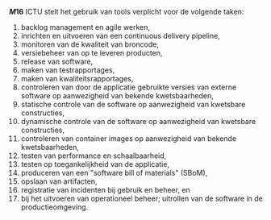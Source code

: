 <!-- begin: measure composite=true -->
**$M16$**
ICTU stelt het gebruik van tools verplicht voor de volgende taken:

1. backlog management en agile werken,
2. inrichten en uitvoeren van een continuous delivery pipeline,
3. monitoren van de kwaliteit van broncode,
4. versiebeheer van op te leveren producten,
5. release van software,
6. maken van testrapportages,
7. maken van kwaliteitsrapportages,
8. controleren van door de applicatie gebruikte versies van externe software op aanwezigheid van bekende kwetsbaarheden,
9. statische controle van de software op aanwezigheid van kwetsbare constructies,
10. dynamische controle van de software op aanwezigheid van kwetsbare constructies,
11. controleren van container images op aanwezigheid van bekende kwetsbaarheden,
12. testen van performance en schaalbaarheid,
13. testen op toegankelijkheid van de applicatie,
14. produceren van een "software bill of materials" (SBoM),
15. opslaan van artifacten,
16. registratie van incidenten bij gebruik en beheer, en
17. bij het uitvoeren van operationeel beheer; uitrollen van de software in de productieomgeving.
<!-- end: measure -->
